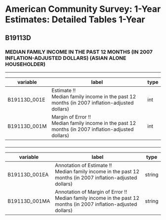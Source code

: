 # American Community Survey: 1-Year Estimates: Detailed Tables 1-Year

## B19113D

### MEDIAN FAMILY INCOME IN THE PAST 12 MONTHS (IN 2007 INFLATION-ADJUSTED DOLLARS) (ASIAN ALONE HOUSEHOLDER)

___

| variable | label | type |
| ----- | ----- | ----- |
| B19113D_001E | Estimate !!<br>Median family income in the past 12 months (in 2007 inflation-adjusted dollars) | int |
| B19113D_001M | Margin of Error !!<br>Median family income in the past 12 months (in 2007 inflation-adjusted dollars) | int |
### 

___

| variable | label | type |
| ----- | ----- | ----- |
| B19113D_001EA | Annotation of Estimate !!<br>Median family income in the past 12 months (in 2007 inflation-adjusted dollars) | string |
| B19113D_001MA | Annotation of Margin of Error !!<br>Median family income in the past 12 months (in 2007 inflation-adjusted dollars) | string |

